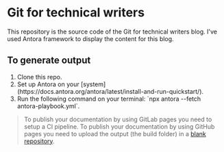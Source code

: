 # Git for technical writers

This repository is the source code of the Git for technical writers blog. I've used Antora framework to display the content for this blog.

## To generate output

<ol>
  <li>Clone this repo.</li>
  <li>Set up Antora on your [system](https://docs.antora.org/antora/latest/install-and-run-quickstart/).</li>
  <li>Run the following command on your terminal: `npx antora --fetch antora-playbook.yml`. </li>
</ol>

> To publish your documentation by using GitLab pages you need to setup a CI pipeline.
> To publish your documentation by using GitHub pages you need to upload the output (the build folder) in a [blank repository](https://github.com/Trivedi-Gaurav/git.io).
